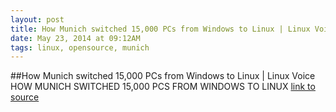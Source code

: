 ```yaml
---
layout: post
title: How Munich switched 15,000 PCs from Windows to Linux | Linux Voice
date: May 23, 2014 at 09:12AM
tags: linux, opensource, munich
---
```

##How Munich switched 15,000 PCs from Windows to Linux | Linux Voice
HOW MUNICH SWITCHED 15,000 PCS FROM WINDOWS TO LINUX
[link to source](http://ift.tt/SH9WiT) 

